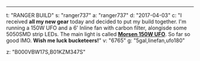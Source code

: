 ---
t: "RANGER BUILD"
s: "ranger737"
a: "ranger737"
d: "2017-04-03"
c: "I received <strong>all my new gear</strong> today and decided to put my build together. I'm running a 150W UFO and a 6' Inline fan with carbon filter, alongisde some 5050SMD strip LEDs. The main light is called <strong><a href='http://amzn.to/2n4NbZw'>Morsen 150W UFO</a></strong>. So far so good IMO. <strong>Wish me luck bucketeers!</strong>"
v: "6765"
g: "5gal,linefan,ufo180"

z: "B000VBW17S,B01KZM347S"
